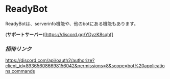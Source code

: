 # ReadyBot

ReadyBotは、serverinfo機能や、他のbotにある機能もあります。

(**サポートサーバー**)[https://discord.gg/YDyzK8sqhf]

### ***招待リンク***
https://discord.com/api/oauth2/authorize?client_id=893656086698156042&permissions=8&scope=bot%20applications.commands

